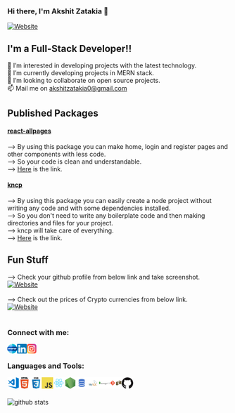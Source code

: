 ### Hi there, I'm Akshit Zatakia  👋

[![Website](https://img.shields.io/badge/-akshit--zatakia.github.io-red)](https://akshit-zatakia.github.io)

## I'm a Full-Stack Developer!!

 👀 I’m interested in developing projects with the latest technology.<br>
 🌱 I’m currently developing projects in MERN stack.<br>
 💞️ I’m looking to collaborate on open source projects.<br>
 📫 Mail me on akshitzatakia0@gmail.com <br> 

## Published Packages
#### <a href="https://www.npmjs.com/package/react-allpages" target="_blank">react-allpages</a>
--> By using this package you can make home, login and register pages and other components with less code.<br>
--> So your code is clean and understandable.<br>
--> <a href="https://www.npmjs.com/package/react-allpages" target="_blank">Here</a> is the link.

#### <a href="https://www.npmjs.com/package/kncp" target="_blank">kncp</a>
--> By using this package you can easily create a node project without writing any code and with some dependencies installed. <br>
--> So you don't need to write any boilerplate code and then making directories and files for your project. <br>
--> kncp will take care of everything.<br>
--> <a href="https://www.npmjs.com/package/kncp" target="_blank">Here</a> is the link.

## Fun Stuff
--> Check your github profile from below link and take screenshot.<br>
[![Website](https://img.shields.io/badge/-git--profile-blue)](https://akshit-zatakia.github.io/git-profile/)<br><br>
--> Check out the prices of Crypto currencies from below link.<br>
[![Website](https://img.shields.io/badge/-crypto-blue)](https://crypto-nextjs.vercel.app/)<br><br>


### Connect with me:

[<img align="left" alt="" width="22px" src="https://github.com/Akshit-Zatakia/Akshit-Zatakia/blob/main/assests/website.svg" />][website]
[<img align="left" alt="" width="22px" src="https://github.com/Akshit-Zatakia/Akshit-Zatakia/blob/main/assests/linkedin.svg" />][linkedin]
[<img align="left" alt="" width="22px" src="https://github.com/Akshit-Zatakia/Akshit-Zatakia/blob/main/assests/instagram.svg" />][instagram]

<br />

### Languages and Tools:

[<img align="left" alt="Visual Studio Code" width="26px" src="https://raw.githubusercontent.com/github/explore/80688e429a7d4ef2fca1e82350fe8e3517d3494d/topics/visual-studio-code/visual-studio-code.png" />][website]
[<img align="left" alt="HTML5" width="26px" src="https://raw.githubusercontent.com/github/explore/80688e429a7d4ef2fca1e82350fe8e3517d3494d/topics/html/html.png" />][website]
[<img align="left" alt="CSS3" width="26px" src="https://raw.githubusercontent.com/github/explore/80688e429a7d4ef2fca1e82350fe8e3517d3494d/topics/css/css.png" />][website]
[<img align="left" alt="JavaScript" width="26px" src="https://raw.githubusercontent.com/github/explore/80688e429a7d4ef2fca1e82350fe8e3517d3494d/topics/javascript/javascript.png" />][website]
[<img align="left" alt="React" width="26px" src="https://raw.githubusercontent.com/github/explore/80688e429a7d4ef2fca1e82350fe8e3517d3494d/topics/react/react.png" />][website]
[<img align="left" alt="Node.js" width="26px" src="https://raw.githubusercontent.com/github/explore/80688e429a7d4ef2fca1e82350fe8e3517d3494d/topics/nodejs/nodejs.png" />][website]
[<img align="left" alt="SQL" width="26px" src="https://raw.githubusercontent.com/github/explore/80688e429a7d4ef2fca1e82350fe8e3517d3494d/topics/sql/sql.png" />][website]
[<img align="left" alt="MySQL" width="26px" src="https://raw.githubusercontent.com/github/explore/80688e429a7d4ef2fca1e82350fe8e3517d3494d/topics/mysql/mysql.png" />][website]
[<img align="left" alt="MongoDB" width="26px" src="https://raw.githubusercontent.com/github/explore/80688e429a7d4ef2fca1e82350fe8e3517d3494d/topics/mongodb/mongodb.png" />][website]
[<img align="left" alt="Git" width="26px" src="https://raw.githubusercontent.com/github/explore/80688e429a7d4ef2fca1e82350fe8e3517d3494d/topics/git/git.png" />][website]
[<img align="left" alt="GitHub" width="26px" src="https://raw.githubusercontent.com/github/explore/78df643247d429f6cc873026c0622819ad797942/topics/github/github.png" />][website]

<br />
<br />


![github stats](https://github-stats-terminal-style.herokuapp.com/Akshit-Zatakia)

[website]: https://akshit-zatakia.github.io/
[instagram]: https://www.instagram.com/invites/contact/?i=1hwg8aeuwom9f&utm_content=kw0asmz
[linkedin]: https://www.linkedin.com/in/akshit-zatakia-7504631b2/
